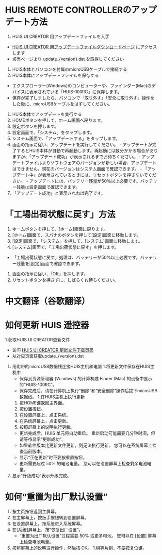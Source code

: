 HUIS REMOTE CONTROLLERのアップデート方法
====

1. HUIS UI CREATOR 用アップデートファイルを入手
  - [HUIS UI CREATOR 用アップデートファイルダウンロードページ](http://huis.jp/update/download_uicreator_fw.html) にアクセスします
  - 該当ページより update_{version}.dat を取得してください
1. HUIS本体とパソコンを付属のmicroUSBケーブルで接続する
1. HUIS本体にアップデートファイルを保存する
  - エクスプローラー(Windows)のコンピューターや、ファインダー(Mac)のデバイスに表示されている「HUIS-100RC」に保存します。
  - 保存が完了しましたら、パソコンで「取り外す」「安全に取り外す」操作をした後に、microUSBケーブルをはずしてください。
1. HUIS本体でアップデートを実行する
  1. HOMEボタンを押して、ホーム画面へ戻ります。 
  1. 設定ボタンを押します。
  1. 設定画面で、「システム」をタップします。 
  1. システム画面で、「アップデートする」をタップします。 
  1. 画面の指示に従い、アップデートを実行してください。
    - アップデートが完了するとHUIS本体が自動で再起動します。再起動には数分かかる場合がありますが、「アップデート成功」が表示されるまでお待ちください。
    - アップデートファイルよりソフトウェアのバージョンが新しい場合、アップデートはできません。現在のバージョンはシステム画面で確認できます。
    - 「アップデート中」が表示されているときには、リセットボタンを押さないでください。
    - アップデートには、バッテリー残量が50％以上必要です。バッテリー残量は設定画面で確認できます。
1. 「アップデート成功」と表示されれば完了です。


「工場出荷状態に戻す」方法
====

1. ホームボタンを押して、[ホーム]画面に戻ります。
1. [ホーム]画面で、スパナのボタンを押して[設定]画面に移動します。
1. [設定]画面で、「システム」を押して、[システム]画面に移動します。
1. [システム]画面で、「工場出荷状態に戻す」を押します。
  - 「工場出荷状態に戻す」処理は、バッテリーが50%以上必要です。バッテリー残量を[設定]画面で確認できます。
1. 画面の指示に従い、「OK」を押します。
1. リセットボタンを押さずに、しばらくお待ちください。

中文翻译（谷歌翻译）
=============================================

如何更新 HUIS 遥控器
====

1.获取HUIS UI CREATOR更新文件
   - 访问 [HUIS UI CREATOR 更新文件下载页面](http://huis.jp/update/download_uicreator_fw.html)
   - 从对应页面获取update_{version}.dat
1. 用附带的microUSB数据线连接HUIS主机和电脑
1.将更新文件保存在HUIS主机中
   - 保存到资源管理器 (Windows) 的计算机或 Finder (Mac) 的设备中显示的“HUIS-100RC”。
   - 保存完成后，请在计算机上执行“删除”和“安全删除”操作后拔下microUSB数据线。
1.在HUIS主机上执行更新
   1. 按HOME键返回主界面。
   1. 按设置按钮。
   1. 在设置屏幕上，点击系统。
   1. 在系统屏幕上，点击更新。
   1. 按照屏幕上的说明执行更新。
     - 更新完成后，HUIS 单元将自动重启。 重新启动可能需要几分钟时间，但请等待显示“更新成功”。
     - 如果软件版本比更新文件更新，则无法执行更新。 您可以在系统屏幕上检查当前版本。
     - 显示“正在更新”时不要按重置按钮。
     - 更新需要超过 50% 的电池电量。 您可以在设置屏幕上检查剩余电池电量。
1. 显示“升级成功”表示升级完成。


如何“重置为出厂默认设置”
====

1. 按主页按钮返回主屏幕。
1. 在主屏幕上，按扳手按钮转到设置屏幕。
1. 在设置屏幕上，按系统进入系统屏幕。
1. 在[系统]屏幕上，按“恢复出厂设置”。
   - “重置为出厂默认设置”过程需要 50% 或更多电池。 您可以在 [设置] 屏幕上检查电池电量。
1. 按照屏幕上的说明进行操作，然后按 OK。
1.稍等片刻，不要按复位键。
